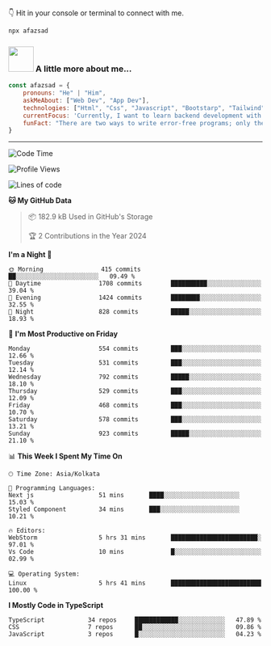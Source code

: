 👇 Hit in your console or terminal to connect with me.

```bash
npx afazsad
```

### <img src="https://media.giphy.com/media/VgCDAzcKvsR6OM0uWg/giphy.gif" width="50"> A little more about me...  

```javascript
const afazsad = {
    pronouns: "He" | "Him",
    askMeAbout: ["Web Dev", "App Dev"],
    technologies: ["Html", "Css", "Javascript", "Bootstarp", "Tailwind", "Reacr Js", "Next Js", "Styled Components", "Chart Js", "Material Ui", "Ant Desgin", "React Query", 'Redux', 'Typescript', "Sass",],
    currentFocus: 'Currently, I want to learn backend development with JavaScript',
    funFact: "There are two ways to write error-free programs; only the third one works"
}
```

---
<!--START_SECTION:waka-->
![Code Time](http://img.shields.io/badge/Code%20Time-2%2C521%20hrs%2036%20mins-blue)

![Profile Views](http://img.shields.io/badge/Profile%20Views-100000000000000000000000-blue)

![Lines of code](https://img.shields.io/badge/From%20Hello%20World%20I%27ve%20Written-1000000%20million%20lines%20of%20code-blue)

**🐱 My GitHub Data** 

> 📦 182.9 kB Used in GitHub's Storage 
 > 
> 🏆 2 Contributions in the Year 2024
 > 
**I'm a Night 🦉** 

```text
🌞 Morning                415 commits         ██░░░░░░░░░░░░░░░░░░░░░░░   09.49 % 
🌆 Daytime                1708 commits        ██████████░░░░░░░░░░░░░░░   39.04 % 
🌃 Evening                1424 commits        ████████░░░░░░░░░░░░░░░░░   32.55 % 
🌙 Night                  828 commits         █████░░░░░░░░░░░░░░░░░░░░   18.93 % 
```
📅 **I'm Most Productive on Friday** 

```text
Monday                   554 commits         ███░░░░░░░░░░░░░░░░░░░░░░   12.66 % 
Tuesday                  531 commits         ███░░░░░░░░░░░░░░░░░░░░░░   12.14 % 
Wednesday                792 commits         █████░░░░░░░░░░░░░░░░░░░░   18.10 % 
Thursday                 529 commits         ███░░░░░░░░░░░░░░░░░░░░░░   12.09 % 
Friday                   468 commits         ███░░░░░░░░░░░░░░░░░░░░░░   10.70 % 
Saturday                 578 commits         ███░░░░░░░░░░░░░░░░░░░░░░   13.21 % 
Sunday                   923 commits         █████░░░░░░░░░░░░░░░░░░░░   21.10 % 
```


📊 **This Week I Spent My Time On** 

```text
🕑︎ Time Zone: Asia/Kolkata

💬 Programming Languages: 
Next js                  51 mins       ████░░░░░░░░░░░░░░░░░░░░░   15.03 % 
Styled Component         34 mins       ███░░░░░░░░░░░░░░░░░░░░░░   10.21 % 

🔥 Editors: 
WebStorm                 5 hrs 31 mins       ████████████████████████░   97.01 % 
Vs Code                  10 mins             █░░░░░░░░░░░░░░░░░░░░░░░░   02.99 % 

💻 Operating System: 
Linux                    5 hrs 41 mins       █████████████████████████   100.00 % 
```

**I Mostly Code in TypeScript** 

```text
TypeScript            34 repos     ████████████░░░░░░░░░░░░░   47.89 % 
CSS                   7 repos      ██░░░░░░░░░░░░░░░░░░░░░░░   09.86 % 
JavaScript            3 repos      █░░░░░░░░░░░░░░░░░░░░░░░░   04.23 % 
```




<!--END_SECTION:waka-->
